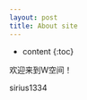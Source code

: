 ```yaml
---
layout: post
title: About site
---
```


* content
{:toc}

欢迎来到W空间！


sirius1334



<script>
    window.onload = show_visited_data()
</script>

